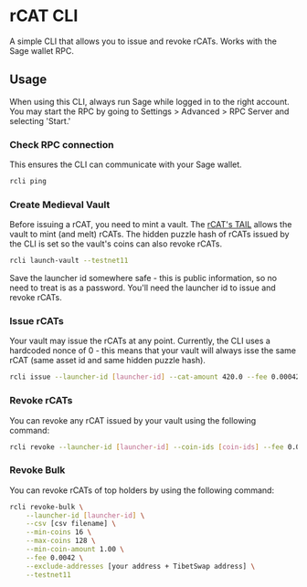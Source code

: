 # rCAT CLI

A simple CLI that allows you to issue and revoke rCATs. Works with the Sage wallet RPC.

## Usage

When using this CLI, always run Sage while logged in to the right account. You may start the RPC by going to Settings > Advanced > RPC Server and selecting 'Start.'

### Check RPC connection

This ensures the CLI can communicate with your Sage wallet.

```bash
rcli ping
```

### Create Medieval Vault

Before issuing a rCAT, you need to mint a vault. The [rCAT's TAIL](https://github.com/greimela/chia-blockchain/blob/b29d87fcbecf817bb0eda9c4bd8e823facf5a359/chia/wallet/revocable_cats/everything_with_singleton.clsp) allows the vault to mint (and melt) rCATs. The hidden puzzle hash of rCATs issued by the CLI is set so the vault's coins can also revoke rCATs.

```bash
rcli launch-vault --testnet11
```

Save the launcher id somewhere safe - this is public information, so no need to treat is as a password. You'll need the launcher id to issue and revoke rCATs.

### Issue rCATs

Your vault may issue the rCATs at any point. Currently, the CLI uses a hardcoded nonce of 0 - this means that your vault will always isse the same rCAT (same asset id and same hidden puzzle hash).

```bash
rcli issue --launcher-id [launcher-id] --cat-amount 420.0 --fee 0.00042 --testnet11
```

### Revoke rCATs

You can revoke any rCAT issued by your vault using the following command:

```bash
rcli revoke --launcher-id [launcher-id] --coin-ids [coin-ids] --fee 0.00042 --testnet11
```

### Revoke Bulk

You can revoke rCATs of top holders by using the following command:

```bash
rcli revoke-bulk \
    --launcher-id [launcher-id] \
    --csv [csv filename] \
    --min-coins 16 \
    --max-coins 128 \
    --min-coin-amount 1.00 \
    --fee 0.0042 \
    --exclude-addresses [your address + TibetSwap address] \
    --testnet11
```